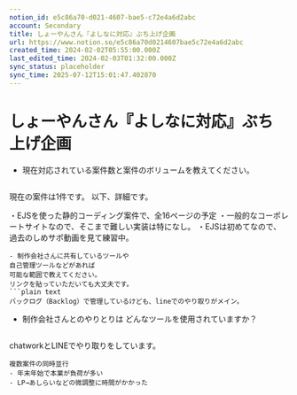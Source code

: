 ```yaml
---
notion_id: e5c86a70-d021-4607-bae5-c72e4a6d2abc
account: Secondary
title: しょーやんさん『よしなに対応』ぶち上げ企画
url: https://www.notion.so/e5c86a70d0214607bae5c72e4a6d2abc
created_time: 2024-02-02T05:55:00.000Z
last_edited_time: 2024-02-03T01:32:00.000Z
sync_status: placeholder
sync_time: 2025-07-12T15:01:47.402870
---
```

# しょーやんさん『よしなに対応』ぶち上げ企画

- 現在対応されている案件数と案件のボリュームを教えてください。
  ```plain text
現在の案件は1件です。
以下、詳細です。

・EJSを使った静的コーディング案件で、全16ページの予定
・一般的なコーポレートサイトなので、そこまで難しい実装は特になし。
・EJSは初めてなので、過去のしめサポ動画を見て練習中。
  ```
- 制作会社さんに共有しているツールや
自己管理ツールなどがあれば
可能な範囲で教えてください。
リンクを貼っていただいても大丈夫です。
  ```plain text
バックログ（Backlog）で管理しているけども、lineでのやり取りがメイン。
  ```
- 制作会社さんとのやりとりは
どんなツールを使用されていますか？
  ```plain text
chatworkとLINEでやり取りをしています。
  ```
複数案件の同時並行
- 年末年始で本業が負荷が多い
- LP→あしらいなどの微調整に時間がかかった